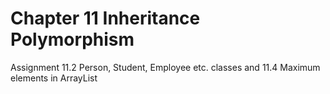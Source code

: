 # Chapter 11 Inheritance Polymorphism

Assignment 11.2 Person, Student, Employee etc. classes and 11.4 Maximum elements in ArrayList
